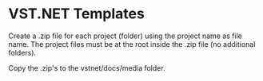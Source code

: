 # VST.NET Templates

Create a .zip file for each project (folder) using the project name as file name.
The project files must be at the root inside the .zip file (no additional folders).

Copy the .zip's to the vstnet/docs/media folder.